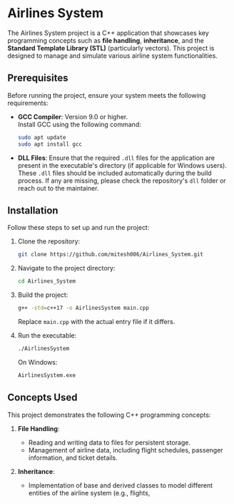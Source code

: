 # Airlines System

The Airlines System project is a C++ application that showcases key programming concepts such as **file handling**, **inheritance**, and the **Standard Template Library (STL)** (particularly vectors). This project is designed to manage and simulate various airline system functionalities.

## Prerequisites

Before running the project, ensure your system meets the following requirements:

- **GCC Compiler**: Version 9.0 or higher.  
  Install GCC using the following command:
  ```bash
  sudo apt update
  sudo apt install gcc
  ```
- **DLL Files**: Ensure that the required `.dll` files for the application are present in the executable's directory (if applicable for Windows users). These `.dll` files should be included automatically during the build process. If any are missing, please check the repository's `dll` folder or reach out to the maintainer.

## Installation

Follow these steps to set up and run the project:

1. Clone the repository:
   ```bash
   git clone https://github.com/mitesh006/Airlines_System.git
   ```

2. Navigate to the project directory:
   ```bash
   cd Airlines_System
   ```

3. Build the project:
   ```bash
   g++ -std=c++17 -o AirlinesSystem main.cpp
   ```

   Replace `main.cpp` with the actual entry file if it differs.

4. Run the executable:
   ```bash
   ./AirlinesSystem
   ```

   On Windows:
   ```cmd
   AirlinesSystem.exe
   ```

## Concepts Used

This project demonstrates the following C++ programming concepts:

1. **File Handling**:
   - Reading and writing data to files for persistent storage.
   - Management of airline data, including flight schedules, passenger information, and ticket details.

2. **Inheritance**:
   - Implementation of base and derived classes to model different entities of the airline system (e.g., flights,
